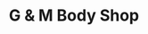 ---
title: "G & M Body Shop"
url: /stillwater/g-and-m-body-shop-east-6th-avenue/
shop: car repair
---